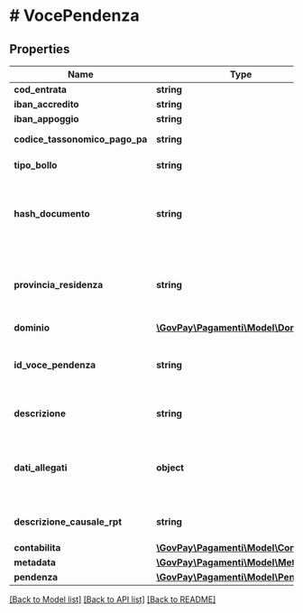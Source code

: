 # # VocePendenza

## Properties

Name | Type | Description | Notes
------------ | ------------- | ------------- | -------------
**cod_entrata** | **string** |  |
**iban_accredito** | **string** |  |
**iban_appoggio** | **string** |  | [optional]
**codice_tassonomico_pago_pa** | **string** | Tassonomia pagoPA |
**tipo_bollo** | **string** | Tipologia di Bollo digitale |
**hash_documento** | **string** | Digest in base64 del documento informatico associato alla marca da bollo |
**provincia_residenza** | **string** | Sigla automobilistica della provincia di residenza del soggetto pagatore |
**dominio** | [**\GovPay\Pagamenti\Model\Dominio**](Dominio.md) |  | [optional]
**id_voce_pendenza** | **string** | Identificativo della voce di pedenza nel gestionale proprietario |
**descrizione** | **string** | descrizione della voce di pagamento | [optional]
**dati_allegati** | **object** | Dati applicativi allegati dal gestionale secondo un formato proprietario. | [optional]
**descrizione_causale_rpt** | **string** | Testo libero per la causale versamento | [optional]
**contabilita** | [**\GovPay\Pagamenti\Model\Contabilita**](Contabilita.md) |  | [optional]
**metadata** | [**\GovPay\Pagamenti\Model\Metadata**](Metadata.md) |  | [optional]
**pendenza** | [**\GovPay\Pagamenti\Model\Pendenza**](Pendenza.md) |  |

[[Back to Model list]](../../README.md#models) [[Back to API list]](../../README.md#endpoints) [[Back to README]](../../README.md)
